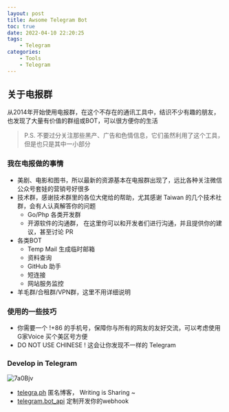 ```yaml
---
layout: post
title: Awsome Telegram Bot
toc: true
date: 2022-04-10 22:20:25
tags:
    - Telegram
categories:
    - Tools
    - Telegram
---
```


## 关于电报群

从2014年开始使用电报群，在这个不存在的通讯工具中，结识不少有趣的朋友，也发现了大量有价值的群组或BOT，可以很方便你的生活

> P.S. 不要过分关注那些黑产、广告和色情信息，它们虽然利用了这个工具，但是也只是其中一小部分

### 我在电报做的事情

- 美剧、电影和图书，所以最新的资源基本在电报群出现了，远比各种关注微信公众号套娃的营销号好很多
- 技术群，感谢技术群里的各位大佬给的帮助，尤其感谢 Taiwan 的几个技术社群，会有人认真解答你的问题
  - Go/Php 各类开发群
  - 开源软件的沟通群， 在这里你可以和开发者们进行沟通，并且提供你的建议，甚至讨论 PR
- 各类BOT
  - Temp Mail 生成临时邮箱
  - 资料查询
  - GitHub 助手
  - 短连接
  - 网站服务监控
- 羊毛群/合租群/VPN群，这里不用详细说明

### 使用的一些技巧

- 你需要一个 !+86 的手机号，保障你与所有的网友的友好交流，可以考虑使用 G家Voice 买个美区号方便
- DO NOT USE CHINESE ! 这会让你发现不一样的 Telegram

### Develop in Telegram

![7a0Bjv](http://ipic-typora-samzong.oss-cn-qingdao.aliyuncs.com//uPic/7a0Bjv.png)

- [telegra.ph](https://telegra.ph/) 匿名博客， Writing is Sharing ~
- [telegram.bot_api](https://core.telegram.org/bots/api) 定制开发你的webhook
